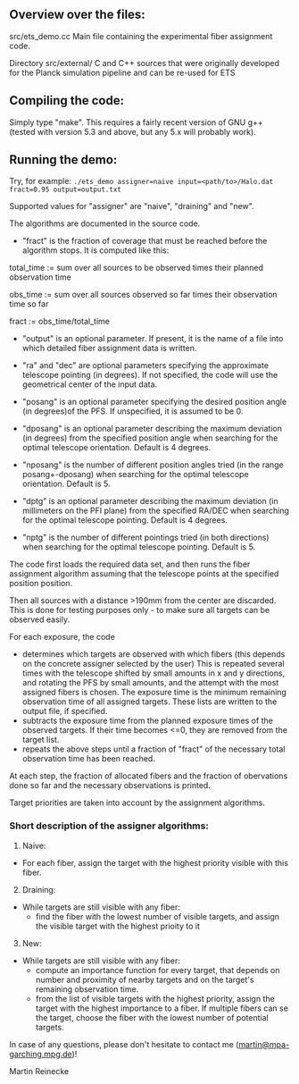 ## Overview over the files:

src/ets_demo.cc
Main file containing the experimental fiber assignment code.

Directory src/external/
C and C++ sources that were originally developed for the Planck simulation
pipeline and can be re-used for ETS

## Compiling the code:

Simply type "make". This requires a fairly recent version of GNU g++ (tested
with version 5.3 and above, but any 5.x will probably work).

## Running the demo:

Try, for example:
`./ets_demo assigner=naive input=<path/to>/Halo.dat fract=0.95 output=output.txt`

Supported values for "assigner" are "naive", "draining" and "new".

The algorithms are documented in the source code.

- "fract" is the fraction of coverage that must be reached before the algorithm
stops. It is computed like this:

total_time := sum over all sources to be observed times their planned
              observation time

obs_time   := sum over all sources observed so far times their observation time
              so far

fract := obs_time/total_time

- "output" is an optional parameter. If present, it is the name of a file into
which detailed fiber assignment data is written.

- "ra" and "dec" are optional parameters specifying the approximate telescope
pointing (in degrees). If not specified, the code will use the geometrical
center of the input data.

- "posang" is an optional parameter specifying the desired position angle (in
degrees)of the PFS. If unspecified, it is assumed to be 0.

- "dposang" is an optional parameter describing the maximum deviation (in degrees)
from the specified position angle when searching for the optimal telescope
orientation. Default is 4 degrees.

- "nposang" is the number of different position angles tried (in the range
posang+-dposang) when searching for the optimal telescope orientation.
Default is 5.

- "dptg" is an optional parameter describing the maximum deviation (in millimeters
on the PFI plane) from the specified RA/DEC when searching for the optimal
telescope pointing. Default is 4 degrees.

- "nptg" is the number of different pointings tried (in both directions)
when searching for the optimal telescope pointing. Default is 5.

The code first loads the required data set, and then runs the fiber assignment
algorithm assuming that the telescope points at the specified position
position.

Then all sources with a distance >190mm from the center are discarded. This is
done for testing purposes only - to make sure all targets can be observed
easily.

For each exposure, the code
- determines which targets are observed with which fibers
  (this depends on the concrete assigner selected by the user)
  This is repeated several times with the telescope shifted by small amounts in
  x and y directions, and rotating the PFS by small amounts, and the attempt
  with the most assigned fibers is chosen.
  The exposure time is the minimum remaining observation time of all assigned
  targets.
  These lists are written to the output file, if specified.
- subtracts the exposure time from the planned exposure times of the observed
  targets. If their time becomes <=0, they are removed from the target list.
- repeats the above steps until a fraction of "fract" of the necessary total
  observation time has been reached.

At each step, the fraction of allocated fibers and the fraction of obervations
done so far and the necessary observations is printed.

Target priorities are taken into account by the assignment algorithms.

### Short description of the assigner algorithms:

1. Naive:
- For each fiber, assign the target with the highest priority visible with this
fiber.

2. Draining:
- While targets are still visible with any fiber:
  - find the fiber with the lowest number of visible targets, and assign the
    visible target with the highest prioity to it

3. New:
- While targets are still visible with any fiber:
  - compute an importance function for every target, that depends on number and
    proximity of nearby targets and on the target's remaining observation time.
  - from the list of visible targets with the highest priority, assign the target
    with the highest importance to a fiber. If multiple fibers can se the target,
    choose the fiber with the lowest number of potential targets.

In case of any questions, please don't hesitate to contact me
(martin@mpa-garching.mpg.de)!

Martin Reinecke
